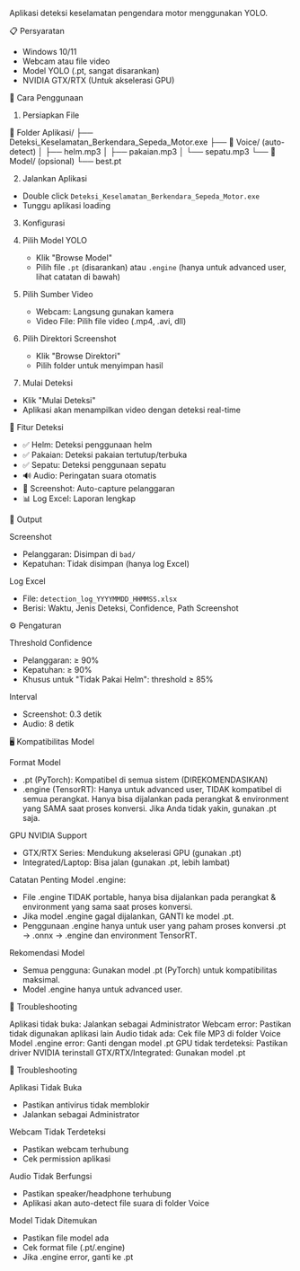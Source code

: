 Aplikasi deteksi keselamatan pengendara motor menggunakan YOLO.

📋 Persyaratan

- Windows 10/11
- Webcam atau file video
- Model YOLO (.pt, sangat disarankan)
- NVIDIA GTX/RTX (Untuk akselerasi GPU)

🚀 Cara Penggunaan

1. Persiapkan File

📁 Folder Aplikasi/
├── Deteksi_Keselamatan_Berkendara_Sepeda_Motor.exe
├── 📁 Voice/ (auto-detect)
│   ├── helm.mp3
│   ├── pakaian.mp3
│   └── sepatu.mp3
└── 📁 Model/ (opsional)
    └── best.pt

2. Jalankan Aplikasi
- Double click `Deteksi_Keselamatan_Berkendara_Sepeda_Motor.exe`
- Tunggu aplikasi loading

3. Konfigurasi
1. Pilih Model YOLO
   - Klik "Browse Model"
   - Pilih file `.pt` (disarankan) atau `.engine` (hanya untuk advanced user, lihat catatan di bawah)

2. Pilih Sumber Video
   - Webcam: Langsung gunakan kamera
   - Video File: Pilih file video (.mp4, .avi, dll)

3. Pilih Direktori Screenshot
   - Klik "Browse Direktori"
   - Pilih folder untuk menyimpan hasil

4. Mulai Deteksi
- Klik "Mulai Deteksi"
- Aplikasi akan menampilkan video dengan deteksi real-time

🎯 Fitur Deteksi

- ✅ Helm: Deteksi penggunaan helm
- ✅ Pakaian: Deteksi pakaian tertutup/terbuka
- ✅ Sepatu: Deteksi penggunaan sepatu
- 🔊 Audio: Peringatan suara otomatis
- 📸 Screenshot: Auto-capture pelanggaran
- 📊 Log Excel: Laporan lengkap

📁 Output

Screenshot
- Pelanggaran: Disimpan di `bad/`
- Kepatuhan: Tidak disimpan (hanya log Excel)

Log Excel
- File: `detection_log_YYYYMMDD_HHMMSS.xlsx`
- Berisi: Waktu, Jenis Deteksi, Confidence, Path Screenshot

⚙️ Pengaturan

Threshold Confidence
- Pelanggaran: ≥ 90%
- Kepatuhan: ≥ 90%
- Khusus untuk "Tidak Pakai Helm": threshold ≥ 85%

Interval
- Screenshot: 0.3 detik
- Audio: 8 detik

🖥️ Kompatibilitas Model

Format Model
- .pt (PyTorch): Kompatibel di semua sistem (DIREKOMENDASIKAN)
- .engine (TensorRT): Hanya untuk advanced user, TIDAK kompatibel di semua perangkat. Hanya bisa dijalankan pada perangkat & environment yang SAMA saat proses konversi. Jika Anda tidak yakin, gunakan .pt saja.

GPU NVIDIA Support
- GTX/RTX Series: Mendukung akselerasi GPU (gunakan .pt)
- Integrated/Laptop: Bisa jalan (gunakan .pt, lebih lambat)

Catatan Penting Model .engine:
- File .engine TIDAK portable, hanya bisa dijalankan pada perangkat & environment yang sama saat proses konversi.
- Jika model .engine gagal dijalankan, GANTI ke model .pt.
- Penggunaan .engine hanya untuk user yang paham proses konversi .pt → .onnx → .engine dan environment TensorRT.

Rekomendasi Model
- Semua pengguna: Gunakan model .pt (PyTorch) untuk kompatibilitas maksimal.
- Model .engine hanya untuk advanced user.

🎯 Troubleshooting

Aplikasi tidak buka: Jalankan sebagai Administrator
Webcam error: Pastikan tidak digunakan aplikasi lain
Audio tidak ada: Cek file MP3 di folder Voice
Model .engine error: Ganti dengan model .pt
GPU tidak terdeteksi: Pastikan driver NVIDIA terinstall
GTX/RTX/Integrated: Gunakan model .pt

🔧 Troubleshooting

Aplikasi Tidak Buka
- Pastikan antivirus tidak memblokir
- Jalankan sebagai Administrator

Webcam Tidak Terdeteksi
- Pastikan webcam terhubung
- Cek permission aplikasi

Audio Tidak Berfungsi
- Pastikan speaker/headphone terhubung
- Aplikasi akan auto-detect file suara di folder Voice

Model Tidak Ditemukan
- Pastikan file model ada
- Cek format file (.pt/.engine)
- Jika .engine error, ganti ke .pt

